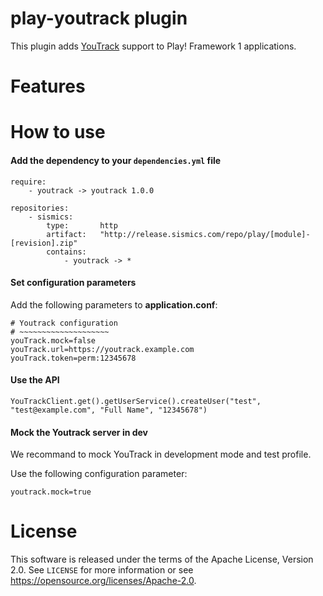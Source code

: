 # play-youtrack plugin

This plugin adds [YouTrack](https://www.jetbrains.com/youtrack/) support to Play! Framework 1 applications.

# Features

# How to use

####  Add the dependency to your `dependencies.yml` file

```
require:
    - youtrack -> youtrack 1.0.0

repositories:
    - sismics:
        type:       http
        artifact:   "http://release.sismics.com/repo/play/[module]-[revision].zip"
        contains:
            - youtrack -> *

```
####  Set configuration parameters

Add the following parameters to **application.conf**:

```
# Youtrack configuration
# ~~~~~~~~~~~~~~~~~~~~
youTrack.mock=false
youTrack.url=https://youtrack.example.com
youTrack.token=perm:12345678
```
####  Use the API

```
YouTrackClient.get().getUserService().createUser("test", "test@example.com", "Full Name", "12345678")
```

####  Mock the Youtrack server in dev

We recommand to mock YouTrack in development mode and test profile.

Use the following configuration parameter:

```
youtrack.mock=true
```

# License

This software is released under the terms of the Apache License, Version 2.0. See `LICENSE` for more
information or see <https://opensource.org/licenses/Apache-2.0>.
